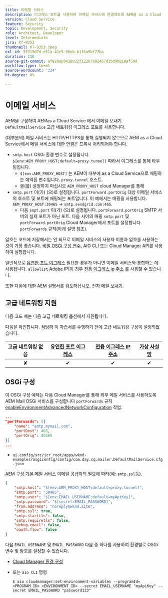 ```yaml
---
title: 이메일 서비스
description: 이그레스 포트를 사용하여 이메일 서비스에 연결하도록 AEM을 as a Cloud Service으로 구성하는 방법에 대해 알아봅니다.
version: Cloud Service
feature: Security
topic: Development, Security
role: Architect, Developer
level: Intermediate
jira: KT-9353
thumbnail: KT-9353.jpeg
exl-id: 5f919d7d-e51a-41e5-90eb-b1f6a9bf77ba
duration: 116
source-git-commit: af928e60410022f12207082467d3bd9b818af59d
workflow-type: tm+mt
source-wordcount: '334'
ht-degree: 0%

---
```


# 이메일 서비스

AEM을 구성하여 AEMas a Cloud Service 에서 이메일 보내기 `DefaultMailService` 고급 네트워킹 이그레스 포트를 사용합니다.

(대부분의) 메일 서비스는 HTTP/HTTPS를 통해 실행되지 않으므로 AEM as a Cloud Service에서 메일 서비스에 대한 연결은 프록시 처리되어야 합니다.

+ `smtp.host` OSGi 환경 변수로 설정됩니다. `$[env:AEM_PROXY_HOST;default=proxy.tunnel]` 따라서 이그레스를 통해 라우팅됩니다.
   + `$[env:AEM_PROXY_HOST]` 는 AEM이 내부에 as a Cloud Service으로 매핑하는 예약된 변수입니다. `proxy.tunnel` 호스트.
   + 을(를) 설정하지 마십시오 `AEM_PROXY_HOST` cloud Manager를 통해
+ `smtp.port` 이(가) (으)로 설정됩니다. `portForward.portOrig` 대상 이메일 서비스의 호스트 및 포트에 매핑되는 포트입니다. 이 예에서는 매핑을 사용합니다. `AEM_PROXY_HOST:30465` → `smtp.sendgrid.com:465`.
   + 다음 `smpt.port` 이(가) (으)로 설정됩니다. `portForward.portOrig` SMTP 서버의 실제 포트가 아닌 포트. 다음 사이의 매핑 `smtp.port` 및 `portForward.portOrig` Cloud Manager에서 포트를 설정합니다. `portForwards` 규칙(아래 설명 참조).

암호는 코드에 저장해서는 안 되므로 이메일 서비스의 사용자 이름과 암호를 사용하는 것이 가장 좋습니다. [비밀 OSGi 구성 변수](https://experienceleague.adobe.com/docs/experience-manager-cloud-service/implementing/deploying/configuring-osgi.html#secret-configuration-values), AIO CLI 또는 Cloud Manager API를 사용하여 설정합니다.

일반적으로 [유연한 포트 이그레스](../flexible-port-egress.md) 필요한 경우가 아니면 이메일 서비스와 통합하는 데 사용됩니다. `allowlist` Adobe IP(이 경우 [전용 이그레스 ip 주소](../dedicated-egress-ip-address.md) 를 사용할 수 있습니다.

또한 다음에 대한 AEM 설명서를 검토하십시오. [전자 메일 보내기](https://experienceleague.adobe.com/docs/experience-manager-cloud-service/content/implementing/developing/development-guidelines.html#sending-email).

## 고급 네트워킹 지원

다음 코드 예는 다음 고급 네트워킹 옵션에서 지원됩니다.

다음을 확인합니다. [적당하](../advanced-networking.md#advanced-networking) 이 자습서를 수행하기 전에 고급 네트워킹 구성이 설정되었습니다.

| 고급 네트워킹 없음 | [유연한 포트 이그레스](../flexible-port-egress.md) | [전용 이그레스 IP 주소](../dedicated-egress-ip-address.md) | [가상 사설망](../vpn.md) |
|:-----:|:-----:|:------:|:---------:|
| ✘ | ✔ | ✔ | ✔ |

## OSGi 구성

이 OSGi 구성 예제는 다음 Cloud Manager를 통해 외부 메일 서비스를 사용하도록 AEM Mail OSGi 서비스를 구성합니다 `portForwards` 규칙 [enableEnvironmentAdvancedNetworkConfiguration](https://www.adobe.io/experience-cloud/cloud-manager/reference/api/#operation/enableEnvironmentAdvancedNetworkingConfiguration) 작업.

```json
...
"portForwards": [{
    "name": "smtp.mymail.com",
    "portDest": 465,
    "portOrig": 30465
}]
...
```

+ `ui.config/src/jcr_root/apps/wknd-examples/osgiconfig/config/com.day.cq.mailer.DefaultMailService.cfg.json`

AEM 구성 [기본 메일 서비스](https://experienceleague.adobe.com/docs/experience-manager-cloud-service/content/implementing/developing/development-guidelines.html#sending-email) 이메일 공급자의 필요에 따라(예: `smtp.ssl`등).

```json
{
    "smtp.host": "$[env:AEM_PROXY_HOST;default=proxy.tunnel]",
    "smtp.port": "30465",
    "smtp.user": "$[env:EMAIL_USERNAME;default=myApiKey]",
    "smtp.password": "$[secret:EMAIL_PASSWORD]",
    "from.address": "noreply@wknd.site",
    "smtp.ssl": true,
    "smtp.starttls": false, 
    "smtp.requiretls": false,
    "debug.email": false,
    "oauth.flow": false
}
```

다음 `EMAIL_USERNAME` 및 `EMAIL_PASSWORD` 다음 중 하나를 사용하여 환경별로 OSGi 변수 및 암호를 설정할 수 있습니다.

+ [Cloud Manager 환경 구성](https://experienceleague.adobe.com/docs/experience-manager-cloud-service/content/implementing/using-cloud-manager/environment-variables.html)
+ 또는 `aio CLI` 명령

  ```shell
  $ aio cloudmanager:set-environment-variables --programId=<PROGRAM_ID> <ENVIRONMENT_ID> --secret EMAIL_USERNAME "myApiKey" --secret EMAIL_PASSWORD "password123"
  ```
